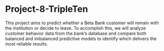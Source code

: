 # Project-8-TripleTen
This project aims to predict whether a Beta Bank customer will remain with the institution or decide to leave. To accomplish this, we will analyze customer behavior data from the bank’s database and compare both balanced and imbalanced predictive models to identify which delivers the most reliable results.
